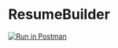 # ResumeBuilder

[![Run in Postman](https://run.pstmn.io/button.svg)](https://app.getpostman.com/run-collection/b1c3d40406d996a29937)
